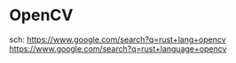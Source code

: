 # OpenCV
sch: https://www.google.com/search?q=rust+lang+opencv https://www.google.com/search?q=rust+language+opencv
